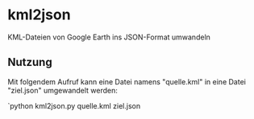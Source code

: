 # kml2json
KML-Dateien von Google Earth ins JSON-Format umwandeln

## Nutzung

Mit folgendem Aufruf kann eine Datei namens "quelle.kml" in eine Datei "ziel.json" umgewandelt werden:

`python kml2json.py quelle.kml ziel.json
